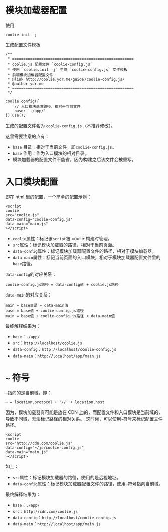# 模块加载器配置
使用

```
coolie init -j
```

生成配置文件模板

```
/**
 * ======================================================
 * coolie.js 配置文件 `coolie-config.js`
 * 使用 `coolie.init -j` 生成 `coolie-config.js` 文件模板
 * 前端模块加载器配置文件
 * @link http://coolie.ydr.me/guide/coolie-config.js/
 * @author ydr.me
 * ======================================================
 */

coolie.config({
    // 入口模块基准路径，相对于当前文件
    base: './app/'
}).use();
```

生成的配置文件名为 `coolie-config.js`（不推荐修改）。

这里需要注意的点有：

- `base` 目录：相对于当前文件，即`coolie-config.js`。
- `base` 作用：作为入口模块的相对目录。
- 模块加载器的配置文件不能省，因为构建之后该文件会被重写。


# 入口模块配置
即在 html 里的配置，一个简单的配置示例：

```
<script
coolie
src="coolie.js"
data-config="coolie-config.js"
data-main="main.js"
></script>
```

- `coolie`属性：标记该`script`被 coolie 构建时管理。
- `src`属性：标记模块加载器的路径，相对于当前页面。
- `data-config`属性：标记模块加载器配置文件的路径，相对于模块加载器。
- `data-main`属性：标记当前页面的入口模块，相对于模块加载器配置文件里的`base`路径。

`data-config`的对应关系：
```
coolie-config.js路径 = data-config值 + coolie.js路径
```

`data-main`的对应关系：
```
main = base目录 + data-main值
base = base值 + coolie-config.js路径
main = base值 + coolie-config.js路径 + data-main值
```

最终解释结果为：

- `base`：`./app/`
- `src`：`http://localhost/coolie.js`
- `data-config`：`http://localhost/coolie-config.js`
- `data-main`：`http://localhost/app/main.js`


# `~` 符号
`~`指向的是当前域，即：
```
~ = location.protocol + '//' + location.host
```

因为，模块加载器有可能是放在 CDN 上的，而配置文件和入口模块是当前域的，导致不同域，无法标记路径的相对关系。
这时候，可以使用`~`符号来标记配置文件路径。

```
<script
coolie
src="http://cdn.com/coolie.js"
data-config="~/js/coolie-config.js"
data-main="main.js"
></script>
```

如上：

- `src`属性：标记模块加载器的路径，使用的是远程地址。
- `data-config`属性：标记模块加载器配置文件的路径，使用`~`符号指向当前域。

最终解释结果为：

- `base`：`./app/`
- `src`：`http://cdn.com/coolie.js`
- `data-config`：`http://localhost/coolie-config.js`
- `data-main`：`http://localhost/app/main.js`

